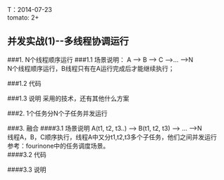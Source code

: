 <meta http-equiv="content-type" content="text/html; charset=UTF-8">

T：2014-07-23  
 tomato: 2+

并发实战(1)--多线程协调运行
-----------------------------------
###1. N个线程顺序运行
###1.1 场景说明：
A --> B --> C -->... -->N  
N个线程顺序运行，B线程只有在A运行完成后才能继续执行；

###1.2 代码

###1.3 说明
采用的技术，还有其他什么方案


###2. 1个任务分N个子任务并发运行



###3. 融合
####3.1 场景说明
A(t1, t2, t3..) --> B(t1, t2, t3) --> ... -->N  
线程A，B，C顺序执行，线程A中又分t1,t2,t3多个子任务，他们之间并发运行  
参考：fourinone中的任务调度场景。  
####3.2 代码 


####3.3 说明



